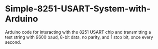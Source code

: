 # Simple-8251-USART-System-with-Arduino
Arduino code for interacting with the 8251 USART chip and transmitting a test string with 9600 baud, 8-bit data, no parity, and 1 stop bit, once every second.

